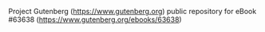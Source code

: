 Project Gutenberg (https://www.gutenberg.org) public repository for eBook #63638 (https://www.gutenberg.org/ebooks/63638)
